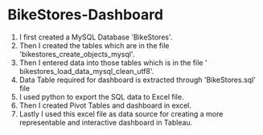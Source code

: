 # BikeStores-Dashboard
1. I first created a MySQL Database 'BikeStores'. <br>
2. Then I created the tables which are in the file 'bikestores_create_objects_mysql'.<br>
3. Then I entered data into those tables which is in the file ' bikestores_load_data_mysql_clean_utf8'.<br>
4. Data Table required for dashboard is extracted through 'BikeStores.sql' file<br>
5. I used python to export the SQL data to Excel file.<br>
6. Then I created Pivot Tables and dashboard in excel.<br>
7. Lastly I used this excel file as data source for creating a more representable and interactive dashboard in Tableau.<br>
